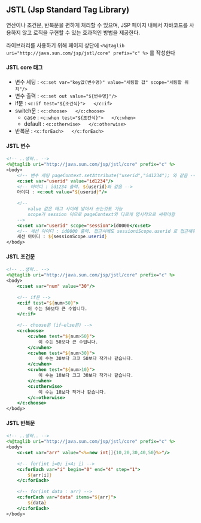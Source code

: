 ## JSTL (Jsp Standard Tag Library)

연산이나 조건문, 반복문을 편하게 처리할 수 있으며, JSP 페이지 내에서 자바코드를 사용하지 않고 로직을 구현할 수 있는 효과적인 방법을 제공한다.

라이브러리를 사용하기 위해 페이지 상단에 `<%@taglib uri="http://java.sun.com/jsp/jstl/core" prefix="c" %>` 를 작성한다

#### JSTL core 태그

- 변수 세팅 : `<c:set var="key값(변수명)" value="세팅할 값" scope="세팅할 위치"/>`
- 변수 출력 : `<c:set out value="${변수명}"/>`
- if문 : `<c:if test="${조건식}">   </c:if>`
- switch문 : `<c:choose>   </c:choose>`
  - case : `<c:when test="${조건식}">   </c:when>`
  - default : `<c:otherwise>   </c:otherwise>`
- 반복문 : `<c:forEach>   </c:forEach>`

#### JSTL 변수

````jsp
<!-- ..생략.. -->
<%@taglib uri="http://java.sun.com/jsp/jstl/core" prefix="c" %>
<body>
    <!-- 변수 세팅 pageContext.setAttribute("userid","id1234"); 와 같음 -->
    <c:set var="userid" value="id1234"/>
    <!-- 아이디 : id1234 출력. ${userid}와 같음 -->
    아이디 : <c:out value="${userid}"/>
    
    <!--
		value 값은 태그 사이에 넣어서 쓰는것도 가능
		scope가 session 이므로 pageContext와 다르게 명시적으로 써줘야함
	-->
    <c:set var="userid" scope="session">id0000</c:set>
    <!-- 세션 아이디 : id0000 출력. 접근시에도 sessioniScope.userid 로 접근해줘야 함 -->
   	세션 아이디 : ${sessionScope.userid}
</body>
````

#### JSTL 조건문

````jsp
<!-- ..생략.. -->
<%@taglib uri="http://java.sun.com/jsp/jstl/core" prefix="c" %>
<body>
    <c:set var="num" value="30"/>
    
    <!-- if문 -->
    <c:if test="${num>50}">
    	이 수는 50보다 큰 수입니다.
    </c:if>
    
    <!-- choose문 (if~else문) -->
    <c:choose>
    	<c:when test="${num>50}">
        	이 수는 50보다 큰 수입니다.
        </c:when>
        <c:when test="${num>30}">
        	이 수는 30보다 크코 50보다 작거나 같습니다.
        </c:when>
        <c:when test="${num>10}">
        	이 수는 10보다 크고 30보다 작거나 같습니다.
        </c:when>
        <c:otherwise>
        	이 수는 10보다 작거나 같습니다.
        </c:otherwise>
    </c:choose>
</body>
````

#### JSTL 반복문

````jsp
<!-- ..생략.. -->
<%@taglib uri="http://java.sun.com/jsp/jstl/core" prefix="c" %>
<body>
   	<c:set var="arr" value="<%=new int[]{10,20,30,40,50}%>"/>
    
    <!-- for(int i=0; i<4; i) -->
    <c:forEach var="i" begin="0" end="4" step="1">
    	${arr[i]}
    </c:forEach>
    
    <!-- for(int data : arr) -->
    <c:forEach var="data" items="${arr}">
    	${data}
    </c:forEach>
</body>
````

